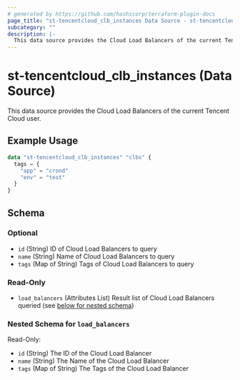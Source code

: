 ```yaml
---
# generated by https://github.com/hashicorp/terraform-plugin-docs
page_title: "st-tencentcloud_clb_instances Data Source - st-tencentcloud"
subcategory: ""
description: |-
  This data source provides the Cloud Load Balancers of the current Tencent Cloud user.
---
```


# st-tencentcloud_clb_instances (Data Source)

This data source provides the Cloud Load Balancers of the current Tencent Cloud user.

## Example Usage

```terraform
data "st-tencentcloud_clb_instances" "clbs" {
  tags = {
    "app" = "crond"
    "env" = "test"
  }
}
```

<!-- schema generated by tfplugindocs -->
## Schema

### Optional

- `id` (String) ID of Cloud Load Balancers to query
- `name` (String) Name of Cloud Load Balancers to query
- `tags` (Map of String) Tags of Cloud Load Balancers to query

### Read-Only

- `load_balancers` (Attributes List) Result list of Cloud Load Balancers queried (see [below for nested schema](#nestedatt--load_balancers))

<a id="nestedatt--load_balancers"></a>
### Nested Schema for `load_balancers`

Read-Only:

- `id` (String) The ID of the Cloud Load Balancer
- `name` (String) The Name of the Cloud Load Balancer
- `tags` (Map of String) The Tags of the Cloud Load Balancer


